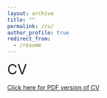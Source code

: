 ```yaml
---
layout: archive
title: ""
permalink: /cv/
author_profile: true
redirect_from:
  - /resume
---
```

<font size="6">CV</font>


[Click here for PDF version of CV](https://thamannavasan.netlify.app/_pages/ThamannaVasan_2022_cv.pdf)

